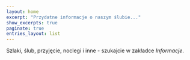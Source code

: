 ```yaml
---
layout: home
excerpt: "Przydatne informacje o naszym ślubie..."
show_excerpts: true
paginate: true
entries_layout: list
---
```


Szlaki, ślub, przyjęcie, noclegi i inne - szukajcie w zakładce *Informacje*.
